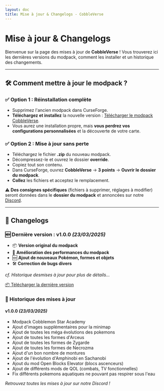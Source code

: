 ```yaml
---
layout: doc
title: Mise à jour & Changelogs - CobbleVerse
---
```


# Mise à jour & Changelogs

Bienvenue sur la page des mises à jour de **CobbleVerse** ! Vous trouverez ici les dernières versions du modpack, comment les installer et un historique des changements.

---

## 🛠️ Comment mettre à jour le modpack ?

### ✅ Option 1 : Réinstallation complète

- Supprimez l'ancien modpack dans CurseForge.
- **Téléchargez et installez** la nouvelle version : [Télécharger le modpack CobbleVerse](/modpack.zip).
- Vous aurez une installation propre, mais **vous perdrez vos configurations personnalisées** et la découverte de votre carte.

### ✅ Option 2 : Mise à jour sans perte

- Téléchargez le fichier **.zip** du nouveau modpack.
- Décompressez-le et ouvrez le dossier **override**.
- Copiez tout son contenu.
- Dans CurseForge, ouvrez **CobbleVerse** → **3 points** → **Ouvrir le dossier du modpack**.
- **Collez** les fichiers et acceptez le remplacement.

⚠️ **Des consignes spécifiques** (fichiers à supprimer, réglages à modifier) seront données dans le **dossier du modpack** et annoncées sur notre [Discord](https://discord.gg/AuSbtGFWnk).

---

## 📜 Changelogs

### 🆕 Dernière version : **v1.0.0** _(23/03/2025)_

- 📦 **Version original du modpack**
- 🔧 **Amélioration des performances du modpack**
- 🆕 **Ajout de nouveaux Pokémon, formes et objets**
- 🛠️ **Correction de bugs divers**

_cf. Historique desmises à jour pour plus de détails..._

[📦 Télécharger la dernière version](/modpack.zip)

### 📜 Historique des mises à jour

#### **v1.0.0** _(23/03/2025)_

- Modpack Cobblemon Star Academy
- Ajout d'images supplémentaires pour la minimap
- Ajout de toutes les méga évolutions des pokemons
- Ajout de toutes les formes d'Arceus
- Ajout de toutes les formes de Zygarde
- Ajout de toutes les formes de Necrozma
- Ajout d'un bon nombre de montures
- Ajout de l'évolution d'Amphinobi en Sachanobi
- Ajout du mod Open Blocks Elevator (blocs ascenceurs)
- Ajout de différents mods de QOL (combats, TV fonctionnelles)
- Fix différents pokemons aquatiques ne pouvant pas respirer sous l'eau
<!--

#### **v1.X.X** _(date)_

- … -->

_Retrouvez toutes les mises à jour sur notre Discord !_
